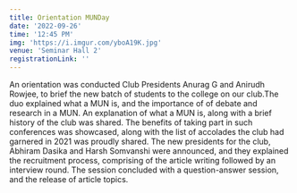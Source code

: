 ```yaml
---
title: Orientation MUNDay
date: '2022-09-26'
time: '12:45 PM'
img: 'https://i.imgur.com/yboA19K.jpg'
venue: 'Seminar Hall 2'
registrationLink: ''
---
```


An orientation was conducted Club Presidents Anurag G and Anirudh Rowjee, to brief the new batch of students to the college on our club.The duo explained what a MUN is, and the importance of of debate and research in a MUN. An explanation of what a MUN is, along with a brief history of the club was shared. The benefits of taking part in such conferences was showcased, along with the list of accolades the club had garnered in 2021 was proudly shared. The new presidents for the club, Abhiram Dasika and Harsh Somvanshi were announced, and they explained the recruitment process, comprising of the article writing followed by an interview round. The session concluded with a question-answer session, and the release of article topics.
